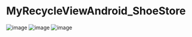 # MyRecycleViewAndroid_ShoeStore
![image](https://user-images.githubusercontent.com/99931123/222348238-e00c861c-2179-4c33-a583-eaf6b8ea2929.png)
![image](https://user-images.githubusercontent.com/99931123/222352973-d56e2fb2-3f72-45d3-b45c-35d07ac13aa2.png)
![image](https://user-images.githubusercontent.com/99931123/222353158-1771b740-de78-4388-8b73-288bf16b9d92.png)
